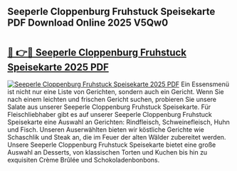 ## Seeperle Cloppenburg Fruhstuck Speisekarte PDF Download Online 2025 V5Qw0

# <h2><a href="http://gcbcwqk.nevu.top/?p=Seeperle+Cloppenburg+Fruhstuck+Speisekarte">🔗 👉🔴 Seeperle Cloppenburg Fruhstuck Speisekarte 2025 PDF</a></h2>

[![Seeperle Cloppenburg Fruhstuck Speisekarte 2025 PDF](https://i.imgur.com/dBaPXMq.png)](http://gcbcwqk.nevu.top/?p=Seeperle+Cloppenburg+Fruhstuck+Speisekarte)
Ein Essensmenü ist nicht nur eine Liste von Gerichten, sondern auch ein Gericht. Wenn Sie nach einem leichten und frischen Gericht suchen, probieren Sie unsere Salate aus unserer Seeperle Cloppenburg Fruhstuck Speisekarte. Für Fleischliebhaber gibt es auf unserer Seeperle Cloppenburg Fruhstuck Speisekarte eine Auswahl an Gerichten: Rindfleisch, Schweinefleisch, Huhn und Fisch. Unseren Auserwählten bieten wir köstliche Gerichte wie Schaschlik und Steak an, die im Feuer der alten Wälder zubereitet werden. Unsere Seeperle Cloppenburg Fruhstuck Speisekarte bietet eine große Auswahl an Desserts, von klassischen Torten und Kuchen bis hin zu exquisiten Crème Brûlée und Schokoladenbonbons.
